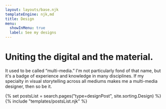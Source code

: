 ```yaml
---
layout: layouts/base.njk
templateEngine: njk,md
title: Design
menu:
  showInMenu: true
  label: See my designs
---
```


# Uniting the digital and the material.

It used to be called &ldquo;multi-media.&rdquo; I'm not particularly fond of that name, but it's a badge of experience and knowledge in many disciplines. If my specialty in visual storytelling across all mediums makes me a multi-media designer, then so be it.

<div class="feed">
{% set postsList = search.pages("type=designPost", site.sorting.Design) %}
{% include "templates/postsList.njk" %}
</div>